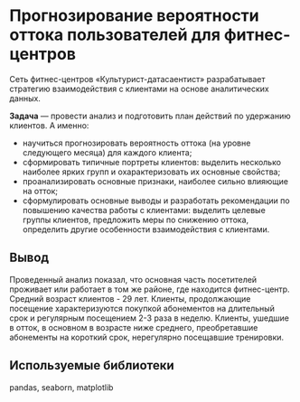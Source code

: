 # Прогнозирование вероятности оттока пользователей для фитнес-центров

Сеть фитнес-центров «Культурист-датасаентист» разрабатывает стратегию взаимодействия с клиентами на основе аналитических данных.

**Задача** — провести анализ и подготовить план действий по удержанию клиентов.
А именно:
- научиться прогнозировать вероятность оттока (на уровне следующего месяца) для каждого клиента;
- сформировать типичные портреты клиентов: выделить несколько наиболее ярких групп и охарактеризовать их основные свойства;
- проанализировать основные признаки, наиболее сильно влияющие на отток;
- сформулировать основные выводы и разработать рекомендации по повышению качества работы с клиентами: выделить целевые группы клиентов, предложить меры по снижению оттока, определить другие особенности взаимодействия с клиентами.

## Вывод
Проведенный анализ показал, что основная часть посетителей проживает или работает в том же районе, где находится фитнес-центр. Средний возраст клиентов - 29 лет. Клиенты, продолжающие посещение характеризуются покупкой абонементов на длительный срок и регулярным посещением 2-3 раза в неделю. Клиенты, ушедшие в отток, в основном в возрасте ниже среднего, преобретавшие абонементы на короткий срок, нерегулярно посещавшие тренировки.

## Используемые библиотеки
pandas, seaborn, matplotlib
